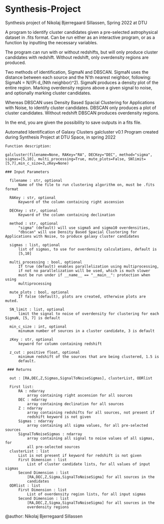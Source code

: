 # Synthesis-Project
Synthesis project of Nikolaj Bjerregaard Sillassen, Spring 2022 at DTU

A program to identify cluster candidates given a pre-selected astrophysical dataset in .fits format.
Can be run either as an interactive program, or as a function by inputting the necessary variables.

The program can run with or without redshifts, but will only produce cluster candidates with redshift. Without redshift, only overdensity regions are produced.

Two methods of identification, SigmaN and DBSCAN.
SigmaN uses the distance between each source and the N'th nearest neighbor, following:
SigmaN = N/(Pi d_(Nth neighbor)^2).
SigmaN produces a density plot of the entire region. Marking overdensity regions above a given signal to noise, and optionally marking cluster candidates.

Whereas DBSCAN uses Density Based Spacial Clustering for Applications with Noise, to identify cluster candidates. 
DBSCAN only produces a plot of cluster candidates. Without redshift DBSCAN produces overdensity regions.

In the end, you are given the possibility to save outputs in a fits file.

Automated Identification of Galaxy Clusters
galcluster v0.1
Program created during Synthesis Project at DTU Space, in spring 2022

```
Function description:

galcluster(filename=None, RAKey="RA", DECKey="DEC", method="sigma", sigmas=[5,10], multi_processing=True, mute_plots=False, SNlimit=[5,7],min_c_size=3,zKey=None)

### Input Parameters

  filename : str, optional
      Name of the file to run clustering algorithm on, must be .fits format 

  RAKey : str, optional
      Keyword of the column containing right ascension

  DECKey : str, optional
      Keyword of the column containing declination

  method : str, optional 
      "sigma" (default) will use sigma5 and sigma10 overdensities,
      "dbscan" will use Density Based Spacial Clustering for Applications with Noise, to produce galaxy cluster candidates

  sigmas : list, optional
      list of sigmas, to use for overdensity calculations, default is 
      [5,10]

  multi_processing : bool, optional 
      If true (default) enables parallelization using multiprocessing, 
      if not no parallelization will be used, which is much slower 
      must be run under if __name__ == "__main__": protection when using 
      multiprocessing 

  mute_plots : bool, optional 
      If false (default), plots are created, otherwise plots are muted. 

  SN_limit : list, optional
      limit the signal to noise of overdensity for clustering for each SigmaN, [5, 7] is default

  min_c_size : int, optional 
      minumum number of sources in a cluster candidate, 3 is default

  zKey : str, optional
      keyword for column containing redshift

  z_cut : positive float, optional 
      minimum redshift of the sources that are being clustered, 1.5 is 
      default. 

 ### Returns

  out : [RA,DEC,Z,Sigmas,SignalToNoiseSigmas], clusterList, ODRlist

  First list:
      RA : ndarray 
          array containing right ascension for all sources
      DEC : ndarray
          array containing declination for all sources
      Z : ndarray
          array containing redshifts for all sources, not present if 
          redshift keyword is not given
      Sigmas : ndarray
          array containing all sigma values, for all pre-selected sources
      SignalToNoiseSigmas : ndarray
          array containing all signal to noise values of all sigmas, for 
          all pre-selected sources
  clusterList : list
      List is not present if keyword for redshift is not given
      First Dimension : list
          List of cluster candidate lists, for all values of input sigmas
      Second Dimension : list
          [RA,DEC,Z,Sigma,SignalToNoiseSigma] for all sources in the
          candidates
  ODRlist : list
      First Dimension : list
          List of overdensity region lists, for all input sigmas
      Second Dimension : list
          [RA,DEC,Z,Sigma,SignalToNoiseSigma] for all sources in the
          overdensity regions
```

  @author: Nikolaj Bjerregaard Sillassen
